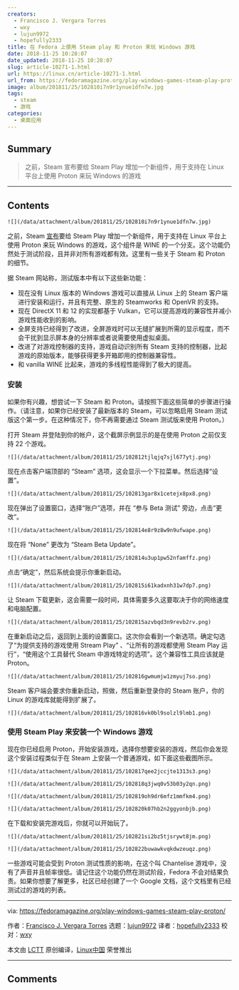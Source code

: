 ```yaml
---
creators:
  - Francisco J. Vergara Torres
  - wxy
  - lujun9972
  - hopefully2333
title: 在 Fedora 上使用 Steam play 和 Proton 来玩 Windows 游戏
date: 2018-11-25 10:28:07
date_updated: 2018-11-25 10:28:07
slug: article-10271-1.html
url: https://linux.cn/article-10271-1.html
url_from: https://fedoramagazine.org/play-windows-games-steam-play-proton/
image: album/201811/25/102810i7n9r1ynue1dfn7w.jpg
tags:
  - steam
  - 游戏
categories:
  - 桌面应用
---
```


## Summary

> 之前，Steam 宣布要给 Steam Play 增加一个新组件，用于支持在 Linux 平台上使用 Proton 来玩 Windows 的游戏

***

<!-- more -->

## Contents

`![](/data/attachment/album/201811/25/102810i7n9r1ynue1dfn7w.jpg)`

之前，Steam [宣布](https://steamcommunity.com/games/221410/announcements/detail/1696055855739350561)要给 Steam Play 增加一个新组件，用于支持在 Linux 平台上使用 Proton 来玩 Windows 的游戏，这个组件是 WINE 的一个分支。这个功能仍然处于测试阶段，且并非对所有游戏都有效。这里有一些关于 Steam 和 Proton 的细节。

据 Steam 网站称，测试版本中有以下这些新功能：

* 现在没有 Linux 版本的 Windows 游戏可以直接从 Linux 上的 Steam 客户端进行安装和运行，并且有完整、原生的 Steamworks 和 OpenVR 的支持。
* 现在 DirectX 11 和 12 的实现都基于 Vulkan，它可以提高游戏的兼容性并减小游戏性能收到的影响。
* 全屏支持已经得到了改进，全屏游戏时可以无缝扩展到所需的显示程度，而不会干扰到显示屏本身的分辨率或者说需要使用虚拟桌面。
* 改进了对游戏控制器的支持，游戏自动识别所有 Steam 支持的控制器，比起游戏的原始版本，能够获得更多开箱即用的控制器兼容性。
* 和 vanilla WINE 比起来，游戏的多线程性能得到了极大的提高。

### 安装

如果你有兴趣，想尝试一下 Steam 和 Proton。请按照下面这些简单的步骤进行操作。（请注意，如果你已经安装了最新版本的 Steam，可以忽略启用 Steam 测试版这个第一步。在这种情况下，你不再需要通过 Steam 测试版来使用 Proton。）

打开 Steam 并登陆到你的帐户，这个截屏示例显示的是在使用 Proton 之前仅支持 22 个游戏。

`![](/data/attachment/album/201811/25/102812tjlqjq7sjl677ytj.png)`

现在点击客户端顶部的 “Steam” 选项，这会显示一个下拉菜单。然后选择“设置”。

`![](/data/attachment/album/201811/25/102813gar8x1cetejx8px8.png)`

现在弹出了设置窗口，选择“账户”选项，并在 “参与 Beta 测试” 旁边，点击“更改”。

`![](/data/attachment/album/201811/25/102814e8r9z8w9n9ufwape.png)`

现在将 “None” 更改为 “Steam Beta Update”。

`![](/data/attachment/album/201811/25/102814u3up1pw52nfamffz.png)`

点击“确定”，然后系统会提示你重新启动。

`![](/data/attachment/album/201811/25/102815i61kadxnh31w7dp7.png)`

让 Steam 下载更新，这会需要一段时间，具体需要多久这要取决于你的网络速度和电脑配置。

`![](/data/attachment/album/201811/25/102815azvbqd3n9revb2rv.png)`

在重新启动之后，返回到上面的设置窗口。这次你会看到一个新选项。确定勾选了“为提供支持的游戏使用 Stream Play” 、“让所有的游戏都使用 Steam Play 运行”，“使用这个工具替代 Steam 中游戏特定的选项”。这个兼容性工具应该就是 Proton。

`![](/data/attachment/album/201811/25/102816gwmumjw1zmyuj7so.png)`

Steam 客户端会要求你重新启动，照做，然后重新登录你的 Steam 账户，你的 Linux 的游戏库就能得到扩展了。

`![](/data/attachment/album/201811/25/102816vk0bl9solzl9lmb1.png)`

### 使用 Steam Play 来安装一个 Windows 游戏

现在你已经启用 Proton，开始安装游戏，选择你想要安装的游戏，然后你会发现这个安装过程类似于在 Steam 上安装一个普通游戏，如下面这些截图所示。

`![](/data/attachment/album/201811/25/102817qee2jccjte1313s3.png)`

`![](/data/attachment/album/201811/25/102818q3jwq0v53b03y2qn.png)`

`![](/data/attachment/album/201811/25/102819oh9dr6mfz1mmfkm4.png)`

`![](/data/attachment/album/201811/25/102820k07hb2n2ggyonbjb.png)`

在下载和安装完游戏后，你就可以开始玩了。

`![](/data/attachment/album/201811/25/102821si2bz5tjsrywt8jm.png)`

`![](/data/attachment/album/201811/25/102822buwawkvqkdwzeuqz.png)`

一些游戏可能会受到 Proton 测试性质的影响，在这个叫 Chantelise 游戏中，没有了声音并且帧率很低。请记住这个功能仍然在测试阶段，Fedora 不会对结果负责。如果你想要了解更多，社区已经创建了一个 Google 文档，这个文档里有已经测试过的游戏的列表。

---

via: <https://fedoramagazine.org/play-windows-games-steam-play-proton/>

作者：[Francisco J. Vergara Torres](https://fedoramagazine.org/author/patxi/) 选题：[lujun9972](https://github.com/lujun9972) 译者：[hopefully2333](https://github.com/hopefully2333) 校对：[wxy](https://github.com/wxy)

本文由 [LCTT](https://github.com/LCTT/TranslateProject) 原创编译，[Linux中国](https://linux.cn/) 荣誉推出

***

## Comments
